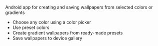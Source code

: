 Android app for creating and saving wallpapers from selected colors or gradients

- Choose any color using a color picker
- Use preset colors
- Create gradient wallpapers from ready-made presets
- Save wallpapers to device gallery
